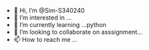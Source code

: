 - 👋 Hi, I’m @Sim-S340240
- 👀 I’m interested in ...
- 🌱 I’m currently learning ...python 
- 💞️ I’m looking to collaborate on asssignment...
- 📫 How to reach me ...

<!---
Sim-S340240/Sim-S340240 is a ✨ special ✨ repository because its `README.md` (this file) appears on your GitHub profile.
You can click the Preview link to take a look at your changes.
--->
